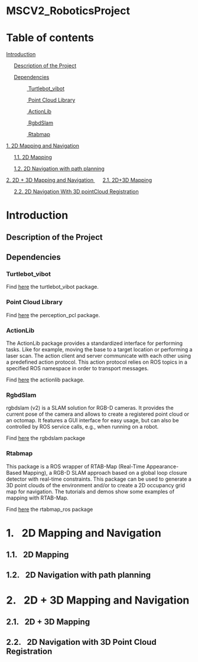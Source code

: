 # MSCV2_RoboticsProject


# Table of contents
[ Introduction ](#introduction)

&ensp;&ensp;&ensp;[Description of the Project ](#description)

&ensp;&ensp;&ensp;[Dependencies ](#dependencies)

&ensp;&ensp;&ensp;&ensp;&ensp;&ensp;&ensp;&ensp;[ Turtlebot_vibot ](#turtlebot_vibot)

&ensp;&ensp;&ensp;&ensp;&ensp;&ensp;&ensp;&ensp;[ Point Cloud Library ](#pcl)

&ensp;&ensp;&ensp;&ensp;&ensp;&ensp;&ensp;&ensp;[ ActionLib ](#actionlib)

&ensp;&ensp;&ensp;&ensp;&ensp;&ensp;&ensp;&ensp;[ RgbdSlam ](#rgbdslam)

&ensp;&ensp;&ensp;&ensp;&ensp;&ensp;&ensp;&ensp;[ Rtabmap ](#rtabmap_ros)

[1. 2D Mapping and Navigation ](#2DMappingAndNavigation)

&ensp;&ensp;&ensp;[1.1. 2D Mapping ](#2DMapping)

&ensp;&ensp;&ensp;[1.2. 2D Navigation with path planning](#2DNavigationWithPathPlanning)


[2. 2D + 3D Mapping and Navigation ](#2D+3DMappingAndNavigation)
&ensp;&ensp;&ensp;[2.1. 2D+3D Mapping ](#2D+3DMapping)

&ensp;&ensp;&ensp;[2.2. 2D Navigation With 3D pointCloud Registration](#2DNavigationwith3DPointCloudRegistration)


<a name="introduction"></a>
# Introduction

<a name="description"></a>
## Description of the Project

<a name="dependencies"></a>
## Dependencies

<a name="turtlebot_vibot"></a>
### Turtlebot_vibot

Find [here](https://github.com/roboticslab-fr/turtlebot_vibot "turtlebot_vibot package") the turtlebot_vibot package.

<a name="pcl"></a>
### Point Cloud Library

Find [here](https://github.com/ros-perception/perception_pcl "perception_pcl package") the perception_pcl package.

<a name="actionlib"></a>
### ActionLib

The ActionLib package provides a standardized interface for performing tasks. Like for example, moving the base to a target location or performing a laser scan. The action client and server communicate with each other using a predefined action protocol. This action protocol relies on ROS topics in a specified ROS namespace in order to transport messages.

Find [here](https://github.com/ros/actionlib "actionlib package") the actionlib package.

<a name="rgbdslam"></a>
### RgbdSlam
rgbdslam (v2) is a SLAM solution for RGB-D cameras. It provides the current pose of the camera and allows to create a registered point cloud or an octomap. It features a GUI interface for easy usage, but can also be controlled by ROS service calls, e.g., when running on a robot.

Find [here](http://wiki.ros.org/rtabmap_ros) the rgbdslam package


<a name="rtabmap"></a>
### Rtabmap
This package is a ROS wrapper of RTAB-Map (Real-Time Appearance-Based Mapping), a RGB-D SLAM approach based on a global loop closure detector with real-time constraints. This package can be used to generate a 3D point clouds of the environment and/or to create a 2D occupancy grid map for navigation. The tutorials and demos show some examples of mapping with RTAB-Map.

Find [here](http://wiki.ros.org/rgbdslam) the rtabmap_ros package


<a name="2DMappingAndNavigation"></a>
# 1.&ensp; 2D Mapping and Navigation




<a name="2DMapping"></a>
## 1.1.&ensp; 2D Mapping




<a name="2DNavigationWithPathPlanning"></a>
## 1.2.&ensp; 2D Navigation with path planning


<a name="2D+3DMappingAndNavigation"></a>
# 2.&ensp; 2D + 3D Mapping and Navigation




<a name="2D+3DMapping"></a>
## 2.1.&ensp; 2D + 3D Mapping


<a name="2DNavigationwith3DPointCloudRegistration"></a>
## 2.2.&ensp; 2D Navigation with 3D Point Cloud Registration






